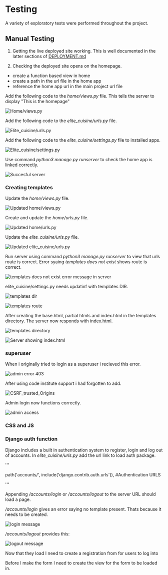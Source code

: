 # Testing

A variety of exploratory tests were performed throughout the project.

## Manual Testing

1. Getting the live deployed site working. This is well documented in the latter sections of [DEPLOYMENT.md](DEPLOYMENT.md)

2. Checking the deployed site opens on the homepage.
- create a function based view in home
- create a path in the url file in the home app
- reference the home app url in the main project url file

Add the following code to the *home/views.py* file. This tells the server to display "This is the homepage"

![Home/views.py](docs/testing/ca-01-home-views.png)

Add the following code to the *elite_cuisine/urls.py* file.

![Elite_cuisine/urls.py](docs/testing/ca-02-elite-urls.png)

Add the following code to the *elite_cuisine/settings.py* file to installed apps.

![Elite_cuisine/settings.py](docs/testing/ca-03-elite-settings.png)

Use command *python3 manage.py runserver* to check the home app is linked correctly.

![Succesful server](docs/testing/ca-04-succesful-server.png)

### Creating templates

Update the *home/views.py* file.

![Updated home/views.py](docs/testing/temp-01-home-views.png)

Create and update the *home/urls.py* file.

![Updated home/urls.py](docs/testing/temp-02-home-urls.png)

Update the *elite_cuisine/urls.py* file.

![Updated elite_cuisine/urls.py](docs/testing/temp-03-elite-cuisine-urls.png)

Run server using command *python3 manage.py runserver* to view that urls route is correct. Error syaing *templates does not exist* shows route is correct.

![templates does not exist error message in server](docs/testing/temp-04-template-dosent-exist.png)

elite_cuisine/settings.py needs updatinf with templates DIR.

![templates dir](docs/testing/temp-05-templates_dir.png)

![templates route](docs/testing/temp-06-templates-route.png)

After creating the base.html, partial htmls and index.html in the templates directory. The server now responds with index.html. 

![templates directory](docs/testing/temp-07-templates.png)

![Server showing index.html](docs/testing/temp-08-basehtml-works.png)

### superuser 

When i originally tried to login as a superuser i recieved this error.

![admin error 403](docs/testing/adminlogin-01-error-403.png)

After using code institute support i had forgotten to add.

![CSRF_trusted_Origins](docs/testing/adminlogin-02.png)

Admin login now functions correctly.

![admin access](docs/testing/adminlogin-03.png)

### CSS and JS

### Django auth function 

Django includes a built in authentication system to register, login and log out of accounts. In *elite_cuisine/urls.py* add the url link to load auth package.

'''

path('accounts/', include('django.contrib.auth.urls')), #Authentication URLS

'''

Appending */accounts/login* or */accounts/logout* to the server URL should load a page. 

*/accounts/login* gives an error saying no template present. Thats because it needs to be created.

![login message](docs/testing/auth-01-login-error.png)

*/accounts/logout* provides this:

![logout message](docs/testing/auth-02-logout.png)

Now that they load I need to create a registration from for users to log into

Before I make the form I need to create the view for the form to be loaded in. 

